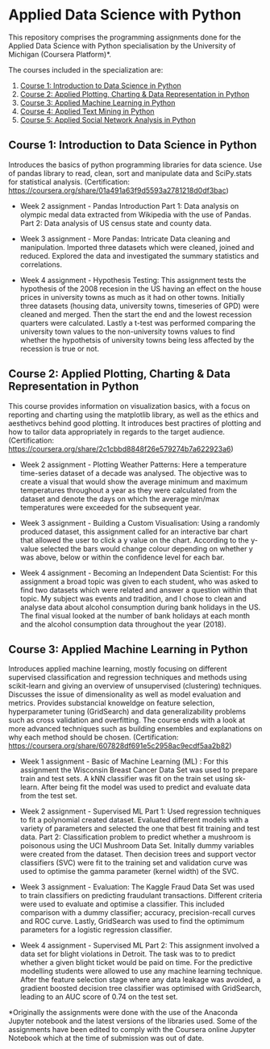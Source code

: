 # Applied Data Science with Python

This repository comprises the programming assignments done for the Applied Data Science with Python specialisation by the University of Michigan (Coursera Platform)*.

The courses included in the specialization are: 

1. [Course 1: Introduction to Data Science in Python](#Course-1:-Introduction-to-Data-Science-in-Python)
2. [Course 2: Applied Plotting, Charting & Data Representation in Python](#Course-2:-Applied-Plotting,-Charting-&-Data-Representation-in-Python)
3. [Course 3: Applied Machine Learning in Python](#Course-3:-Applied-Machine-Learning-in-Python)
4. [Course 4: Applied Text Mining in Python](#Course-4:-Applied-Text-Mining-in-Python)
5. [Course 5: Applied Social Network Analysis in Python](#Course-5:-Applied-Social-Network-Analysis-in-Python)



## Course 1: Introduction to Data Science in Python
Introduces the basics of python programming libraries for data science. Use of pandas library to read, clean, sort and manipulate data and SciPy.stats for statistical analysis. (Certification: https://coursera.org/share/01a491a63f9d5593a2781218d0df3bac)


* Week 2 assignment - Pandas Introduction Part 1: Data analysis on olympic medal data extracted from Wikipedia with the use of Pandas. Part 2:  Data analysis of US census state and county data.

* Week 3 assignment - More Pandas: Intricate Data cleaning and manipulation. Imported three datasets which were cleaned, joined and reduced. Explored the data and investigated the summary statistics and correlations.

* Week 4 assignment - Hypothesis Testing: This assignment tests the hypothesis of the 2008 recesion in the US having an effect on the house prices in university towns as much as it had on other towns. Initially three datasets (housing data, university towns, timeseries of GPD) were cleaned and merged. Then the start the end and the lowest recession quarters were calculated. Lastly a t-test was performed comparing the university town values to the non-university towns values to find whether the hypothetsis of university towns being less affected by the recession is true or not.


## Course 2: Applied Plotting, Charting & Data Representation in Python

This course provides information on visualization basics, with a focus on reporting and charting using the matplotlib library, as well as the ethics and aesthetivcs behind good plotting. It introduces best practires of plotting and how to tailor data appropriately in regards to the target audience. (Certification: https://coursera.org/share/2c1cbbd8848f26e579274b7a622923a6)


* Week 2 assignment - Plotting Weather Patterns: Here a temperature time-series dataset of a decade was analysed. The objective was to create a visual that would show the average minimum and maximum temperatures throughout a year as they were calculated from the dataset and denote the days on which the average min/max temperatures were exceeded for the subsequent year. 


* Week 3 assignment - Building a  Custom Visualisation: Using a randomly produced dataset, this assignment called for an interactive bar chart that allowed the user to click a y value on the chart. According to the y-value selected the bars would change colour depending on whether y was above, below or within the confidence level for each bar.


* Week 4 assignment - Becoming an Independent Data Scientist: For this assignment a broad topic was given to each student, who was asked to find two datasets which were related and answer a question within that topic. My subject was events and tradition, and I chose to clean and analyse data about alcohol consumption during bank holidays in the US. The final visual looked at the number of bank holidays at each month and the alcohol consumption data throughout the year (2018).


## Course 3: Applied Machine Learning in Python

Introduces applied machine learning, mostly focusing on different supervised classification and regression techniques and methods using scikit-learn and giving an overview of unsupervised (clustering) techniques. Discusses the issue of dimensionality as well as model evaluation and metrics. Provides substancial knoweldge on feature selection, hyperparameter tuning (GridSearch) and data generalizability problems such as cross validation and overfitting. The course ends with a look at more advanced techniques such as building ensembles and explanations on why each method should be chosen. (Certification: https://coursera.org/share/607828df691e5c2958ac9ecdf5aa2b82)

* Week 1 assignment - Basic of Machine Learning (ML) : For this assignment the Wisconsin Breast Cancer Data Set was used to prepare train and test sets. A kNN classifier was fit on the train set using sk-learn. After being fit the model was used to predict and evaluate data from the test set.

* Week 2 assignment - Supervised ML Part 1: Used regression techniques to fit a polynomial created dataset. Evaluated different models with a variety of parameters and selected the one that best fit training and test data. Part 2: Classification problem to predict whether a mushroom is poisonous using the UCI Mushroom Data Set. Initally dummy variables were created from the dataset. Then decision trees and support vector classifiers (SVC) were fit to the training set and validation curve was used to optimise the gamma parameter (kernel width) of the SVC.

* Week 3 assignment - Evaluation: The Kaggle Fraud Data Set was used to train classifiers on predicting fraudulant transactions. Different criteria were used to evaluate and optimise a classifier. This included comparison with a dummy classifier; accuracy, precision-recall curves and ROC curve. Lastly, GridSearch was used to find the optimimum parameters for a logistic regression classifier.

* Week 4 assignment - Supervised ML Part 2: This assignment involved a data set for blight violations in Detroit. The task was to to predict whether a given blight ticket would be paid on time. For the predictive modelling students were allowed to use any machine learning technique. After the feature selection stage where any data leakage was avoided, a gradient boosted decision tree classifier was optimised with GridSearch, leading to an AUC score of 0.74 on the test set.




*Originally the assignments were done with the use of the Anaconda Jupyter notebook and the latest versions of the libraries used. Some of the assignments have been edited to comply with the Coursera online Jupyter Notebook which at the time of submission was out of date.
